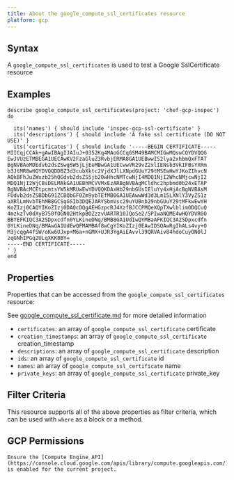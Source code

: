 ```yaml
---
title: About the google_compute_ssl_certificates resource
platform: gcp
---
```


## Syntax
A `google_compute_ssl_certificates` is used to test a Google SslCertificate resource

## Examples
```
describe google_compute_ssl_certificates(project: 'chef-gcp-inspec') do

  its('names') { should include 'inspec-gcp-ssl-certificate' }
  its('descriptions') { should include 'A fake ssl certificate (DO NOT USE)' }
  its('certificates') { should include '-----BEGIN CERTIFICATE-----
MIICqjCCAk+gAwIBAgIJAIuJ+0352Kq4MAoGCCqGSM49BAMCMIGwMQswCQYDVQQG
EwJVUzETMBEGA1UECAwKV2FzaGluZ3RvbjERMA8GA1UEBwwIS2lya2xhbmQxFTAT
BgNVBAoMDEdvb2dsZSwgSW5jLjEeMBwGA1UECwwVR29vZ2xlIENsb3VkIFBsYXRm
b3JtMR8wHQYDVQQDDBZ3d3cubXktc2VjdXJlLXNpdGUuY29tMSEwHwYJKoZIhvcN
AQkBFhJuZWxzb25hQGdvb2dsZS5jb20wHhcNMTcwNjI4MDQ1NjI2WhcNMjcwNjI2
MDQ1NjI2WjCBsDELMAkGA1UEBhMCVVMxEzARBgNVBAgMCldhc2hpbmd0b24xETAP
BgNVBAcMCEtpcmtsYW5kMRUwEwYDVQQKDAxHb29nbGUsIEluYy4xHjAcBgNVBAsM
FUdvb2dsZSBDbG91ZCBQbGF0Zm9ybTEfMB0GA1UEAwwWd3d3Lm15LXNlY3VyZS1z
aXRlLmNvbTEhMB8GCSqGSIb3DQEJARYSbmVsc29uYUBnb29nbGUuY29tMFkwEwYH
KoZIzj0CAQYIKoZIzj0DAQcDQgAEHGzpcRJ4XzfBJCCPMQeXQpTXwlblimODQCuQ
4mzkzTv0dXyB750fOGN02HtkpBOZzzvUARTR10JQoSe2/5PIwaNQME4wHQYDVR0O
BBYEFKIQC3A2SDpxcdfn0YLKineDNq/BMB8GA1UdIwQYMBaAFKIQC3A2SDpxcdfn
0YLKineDNq/BMAwGA1UdEwQFMAMBAf8wCgYIKoZIzj0EAwIDSQAwRgIhALs4vy+O
M3jcqgA4fSW/oKw6UJxp+M6a+nGMX+UJR3YgAiEAvvl39QRVAiv84hdoCuyON0lJ
zqGNhIPGq2ULqXKK8BY=
-----END CERTIFICATE-----
' }
end
```

## Properties
Properties that can be accessed from the `google_compute_ssl_certificates` resource:

See [google_compute_ssl_certificate.md](google_compute_ssl_certificate.md) for more detailed information
  * `certificates`: an array of `google_compute_ssl_certificate` certificate
  * `creation_timestamps`: an array of `google_compute_ssl_certificate` creation_timestamp
  * `descriptions`: an array of `google_compute_ssl_certificate` description
  * `ids`: an array of `google_compute_ssl_certificate` id
  * `names`: an array of `google_compute_ssl_certificate` name
  * `private_keys`: an array of `google_compute_ssl_certificate` private_key

## Filter Criteria
This resource supports all of the above properties as filter criteria, which can be used
with `where` as a block or a method.

## GCP Permissions

```
Ensure the [Compute Engine API](https://console.cloud.google.com/apis/library/compute.googleapis.com/) is enabled for the current project.
```
